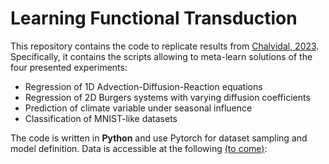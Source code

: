 # Learning Functional Transduction
This repository contains the code to replicate results from [Chalvidal, 2023](https://arxiv.org/abs/2302.00328). Specifically, it contains the scripts allowing to meta-learn solutions of the four presented experiments:
 - Regression of 1D Advection-Diffusion-Reaction equations
 - Regression of 2D Burgers systems with varying diffusion coefficients
 - Prediction of climate variable under seasonal influence
 - Classification of MNIST-like datasets  
 
The code is written in __Python__ and use Pytorch for dataset sampling and model definition. 
Data is accessible at the following [(to come)]():
 